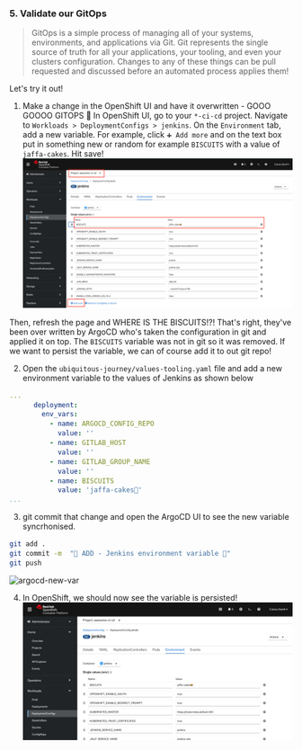 ### 5. Validate our GitOps
> GitOps is a simple process of managing all of your systems, environments, and applications via Git. Git represents the single source of truth for all your applications, your tooling, and even your clusters configuration. Changes to any of these things can be pull requested and discussed before an automated process applies them!

Let's try it out!
1. Make a change in the OpenShift UI and have it overwritten - GOOO GOOOO GITOPS 💪
In OpenShift UI, go to your `*-ci-cd` project. Navigate to `Workloads > DeploymentConfigs > jenkins`.  On the `Environment` tab, add a new variable. For example, click `➕ Add more` and on the text box put in something new or random for example `BISCUITS` with a value of `jaffa-cakes`. Hit save!
![jenkins-new-var](./images/jenkins-new-var.png)

Then, refresh the page and WHERE IS THE BISCUITS!?!
That's right, they've been over written by ArgoCD who's taken the configuration in git and applied it on top. The `BISCUITS` variable was not in git so it was removed. If we want to persist the variable, we can of course add it to out git repo!

2. Open the `ubiquitous-journey/values-tooling.yaml` file and add a new environment variable to the values of Jenkins as shown below
```yaml
... 
      deployment:
        env_vars:
          - name: ARGOCD_CONFIG_REPO
            value: ''
          - name: GITLAB_HOST
            value: ''
          - name: GITLAB_GROUP_NAME
            value: ''
          - name: BISCUITS
            value: 'jaffa-cakes🍪'
...
```

3. git commit that change and open the ArgoCD UI to see the new variable syncrhonised.
```bash
git add .
git commit -m  "🍪 ADD - Jenkins environment variable 🍪" 
git push 
```
![argocd-new-var](./images/argocd-new-var.png)

4. In OpenShift, we should now see the variable is persisted!
![jenkins-argocd-new-var](./images/jenkins-argocd-new-var.png)
